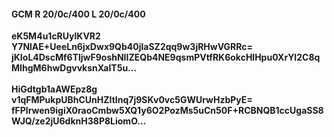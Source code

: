 #### GCM R 20/0c/400 L 20/0c/400
**eK5M4u1cRUylKVR2**<br/>**Y7NlAE+UeeLn6jxDwx9Qb40jlaSZ2qq9w3jRHwVGRRc=**<br/>**jKIoL4DscMf6TljwF9oshNIIZEQb4NE9qsmPVtfRK6okcHlHpu0XrYI2C8qMIhgM6hwDgvvksnXaIT5u...**<br/><br/>
**HiGdtgb1aAWEpz8g**<br/>**v1qFMPukpUBhCUnHZItInq7j9SKv0vc5GWUrwHzbPyE=**<br/>**fFPlrwen9igiX0raoCmbw5XQ1y6O2PozMs5uCn50F+RCBNQB1ccUgaSS8WJQ/ze2jU6dknH38P8LiomO...**
